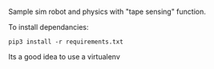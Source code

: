 Sample sim robot and physics with "tape sensing" function.

To install dependancies:

```
pip3 install -r requirements.txt
```

Its a good idea to use a virtualenv
